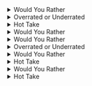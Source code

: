 
<details>
<summary>Would You Rather</summary>
<p>Tailwind CSS or other</p>
</details>

<details>
<summary>Overrated or Underrated</summary>
<p>Scrum</p>
</details>

<details>
<summary>Hot Take</summary>
<p>Remote-work sucks so bad</p>
</details>

<details>
<summary>Would You Rather</summary>
<p>React vs [Other framework]</p>
</details>

<details>
<summary>Would You Rather</summary>
<p>GitHub Copilot or Cursor</p>
</details>

<details>
<summary>Overrated or Underrated</summary>
<p>Cloud computing</p>
</details>

<details>
<summary>Would You Rather</summary>
<p>tabs or spaces</p>
</details>

<details>
<summary>Hot Take</summary>
<p>University curriculum is not useful for CRUD business apps</p>
</details>

<details>
<summary>Would You Rather</summary>
<p>Java ecosystem or Dot-net ecosystem</p>
</details>

<details>
<summary>Hot Take</summary>
<p>'Automate All The Things' is not necessary</p>
</details>
